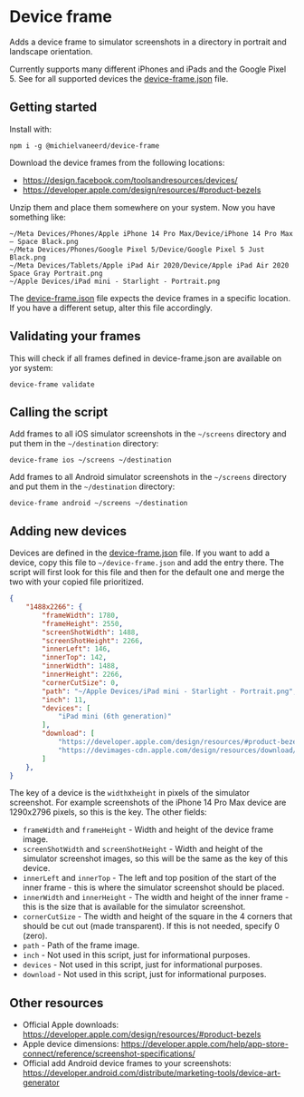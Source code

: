 # Device frame

Adds a device frame to simulator screenshots in a directory in portrait and landscape orientation.

Currently supports many different iPhones and iPads and the Google Pixel 5. See for all supported devices the [device-frame.json](./src/device-frame.json) file.

## Getting started

Install with:

`npm i -g @michielvaneerd/device-frame`

Download the device frames from the following locations:

- https://design.facebook.com/toolsandresources/devices/
- https://developer.apple.com/design/resources/#product-bezels

Unzip them and place them somewhere on your system. Now you have something like:

```shell
~/Meta Devices/Phones/Apple iPhone 14 Pro Max/Device/iPhone 14 Pro Max – Space Black.png
~/Meta Devices/Phones/Google Pixel 5/Device/Google Pixel 5 Just Black.png
~/Meta Devices/Tablets/Apple iPad Air 2020/Device/Apple iPad Air 2020 Space Gray Portrait.png
~/Apple Devices/iPad mini - Starlight - Portrait.png
```

The [device-frame.json](./src/device-frame.json) file expects the device frames in a specific location. If you have a different setup, alter this file accordingly.

## Validating your frames

This will check if all frames defined in device-frame.json are available on yor system:

```shell
device-frame validate
```

## Calling the script

Add frames to all iOS simulator screenshots in the `~/screens` directory and put them in the `~/destination` directory:

```shell
device-frame ios ~/screens ~/destination
```

Add frames to all Android simulator screenshots in the `~/screens` directory and put them in the `~/destination` directory:

```shell
device-frame android ~/screens ~/destination
```

## Adding new devices

Devices are defined in the [device-frame.json](./src/device-frame.json) file.
If you want to add a device, copy this file to `~/device-frame.json` and add the entry there. The script will first look for this file and then for the default one and merge the two with your copied file prioritized.

```json
{
    "1488x2266": {
        "frameWidth": 1780,
        "frameHeight": 2550,
        "screenShotWidth": 1488,
        "screenShotHeight": 2266,
        "innerLeft": 146,
        "innerTop": 142,
        "innerWidth": 1488,
        "innerHeight": 2266,
        "cornerCutSize": 0,
        "path": "~/Apple Devices/iPad mini - Starlight - Portrait.png",
        "inch": 11,
        "devices": [
            "iPad mini (6th generation)"
        ],
        "download": [
            "https://developer.apple.com/design/resources/#product-bezels",
            "https://devimages-cdn.apple.com/design/resources/download/Bezel-iPad-mini.dmg"
        ]
    },
}
```

The key of a device is the `width`x`height` in pixels of the simulator screenshot. For example screenshots of the iPhone 14 Pro Max device are 1290x2796 pixels, so this is the key. The other fields:

- `frameWidth` and `frameHeight` - Width and height of the device frame image.
- `screenShotWidth` and `screenShotHeight` - Width and height of the simulator screenshot images, so this will be the same as the key of this device.
- `innerLeft` and `innerTop` - The left and top position of the start of the inner frame - this is where the simulator screenshot should be placed.
- `innerWidth` and `innerHeight` - The width and height of the inner frame - this is the size that is available for the simulator screenshot.
- `cornerCutSize` - The width and height of the square in the 4 corners that should be cut out (made transparent). If this is not needed, specify 0 (zero).
- `path` - Path of the frame image.
- `inch` - Not used in this script, just for informational purposes.
- `devices` - Not used in this script, just for informational purposes.
- `download` - Not used in this script, just for informational purposes.

## Other resources

- Official Apple downloads: https://developer.apple.com/design/resources/#product-bezels
- Apple device dimensions: https://developer.apple.com/help/app-store-connect/reference/screenshot-specifications/
- Official add Android device frames to your screenshots: https://developer.android.com/distribute/marketing-tools/device-art-generator